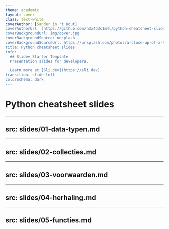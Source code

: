 ```yaml
---
theme: academic
layout: cover
class: text-white
coverAuthor: [Sander in 't Hout]
coverAuthorUrl: [https://github.com/h3x4d3c1m4l/python-cheatsheet-slides]
coverBackgroundUrl: img/cover.jpg
coverBackgroundSource: unsplash
coverBackgroundSourceUrl: https://unsplash.com/photos/a-close-up-of-a-text-description-on-a-computer-screen-842ofHC6MaI
title: Python cheatsheet slides
info: |
  ## Slidev Starter Template
  Presentation slides for developers.

  Learn more at [Sli.dev](https://sli.dev)
transition: slide-left
colorSchema: dark
---
```


# Python cheatsheet slides

---
src: slides/01-data-typen.md
---

---
src: slides/02-collecties.md
---

---
src: slides/03-voorwaarden.md
---

---
src: slides/04-herhaling.md
---

---
src: slides/05-functies.md
---
